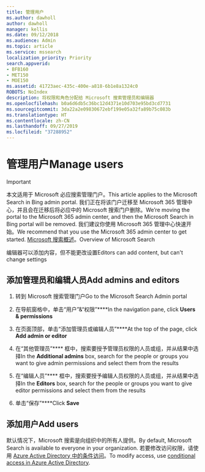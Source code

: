 ```yaml
---
title: 管理用户
ms.author: dawholl
author: dawholl
manager: kellis
ms.date: 09/12/2018
ms.audience: Admin
ms.topic: article
ms.service: mssearch
localization_priority: Priority
search.appverid:
- BFB160
- MET150
- MOE150
ms.assetid: 41723aec-435c-400e-a818-6b1e8a1324c0
ROBOTS: NoIndex
description: 将权限和角色分配给 Microsoft 搜索管理员和编辑器
ms.openlocfilehash: b0a6d6db5c36bc12d4371e10d703e95bd3cd7731
ms.sourcegitcommit: 3da22a2e09830672ebf199e05a32fa89b75c083b
ms.translationtype: HT
ms.contentlocale: zh-CN
ms.lasthandoff: 09/27/2019
ms.locfileid: "37288952"
---
```

# <a name="manage-users"></a><span data-ttu-id="5968e-103">管理用户</span><span class="sxs-lookup"><span data-stu-id="5968e-103">Manage users</span></span>

> [!IMPORTANT]
> <span data-ttu-id="5968e-104">本文适用于 Microsoft 必应搜索管理门户。</span><span class="sxs-lookup"><span data-stu-id="5968e-104">This article applies to the Microsoft Search in Bing admin portal.</span></span> <span data-ttu-id="5968e-105">我们正在将该门户迁移至 Microsoft 365 管理中心，并且会在迁移后将必应中的 Microsoft 搜索门户删除。</span><span class="sxs-lookup"><span data-stu-id="5968e-105">We’re moving the portal to the Microsoft 365 admin center, and then the Microsoft Search in Bing portal will be removed.</span></span> <span data-ttu-id="5968e-106">我们建议你使用 Microsoft 365 管理中心快速开始。</span><span class="sxs-lookup"><span data-stu-id="5968e-106">We recommend that you use the Microsoft 365 admin center to get started.</span></span> <span data-ttu-id="5968e-107">[Microsoft 搜索概述](overview-microsoft-search.md)。</span><span class="sxs-lookup"><span data-stu-id="5968e-107">Overview of Microsoft Search</span></span>
    
<span data-ttu-id="5968e-108">编辑器可以添加内容，但不能更改设置</span><span class="sxs-lookup"><span data-stu-id="5968e-108">Editors can add content, but can't change settings</span></span>
  
## <a name="add-admins-and-editors"></a><span data-ttu-id="5968e-109">添加管理员和编辑人员</span><span class="sxs-lookup"><span data-stu-id="5968e-109">Add admins and editors</span></span>

1. <span data-ttu-id="5968e-110">转到 Microsoft 搜索管理门户</span><span class="sxs-lookup"><span data-stu-id="5968e-110">Go to the Microsoft Search Admin portal</span></span>
    
2. <span data-ttu-id="5968e-111">在导航窗格中，单击“用户”&amp;“权限”\*\*\*\*</span><span class="sxs-lookup"><span data-stu-id="5968e-111">In the navigation pane, click **Users &amp; permissions**</span></span>
    
3. <span data-ttu-id="5968e-112">在页面顶部，单击“添加管理员或编辑人员”\*\*\*\*</span><span class="sxs-lookup"><span data-stu-id="5968e-112">At the top of the page, click **Add admin or editor**</span></span>
    
4. <span data-ttu-id="5968e-113">在“其他管理员”\*\*\*\* 框中，搜索要授予管理员权限的人员或组，并从结果中选择</span><span class="sxs-lookup"><span data-stu-id="5968e-113">In the **Additional admins** box, search for the people or groups you want to give admin permissions and select them from the results</span></span> 
    
5. <span data-ttu-id="5968e-114">在“编辑人员”\*\*\*\* 框中，搜索要授予编辑人员权限的人员或组，并从结果中选择</span><span class="sxs-lookup"><span data-stu-id="5968e-114">In the **Editors** box, search for the people or groups you want to give editor permissions and select them from the results</span></span> 
    
6. <span data-ttu-id="5968e-115">单击“保存”\*\*\*\*</span><span class="sxs-lookup"><span data-stu-id="5968e-115">Click **Save**</span></span>
    
## <a name="add-users"></a><span data-ttu-id="5968e-116">添加用户</span><span class="sxs-lookup"><span data-stu-id="5968e-116">Add users</span></span>

<span data-ttu-id="5968e-117">默认情况下，Microsoft 搜索是向组织中的所有人提供。</span><span class="sxs-lookup"><span data-stu-id="5968e-117">By default, Microsoft Search is available to everyone in your organization.</span></span> <span data-ttu-id="5968e-118">若要修改访问权限，请使用 [Azure Active Directory 中的条件访问](https://docs.microsoft.com/azure/active-directory/conditional-access/overview)。</span><span class="sxs-lookup"><span data-stu-id="5968e-118">To modify access, use [conditional access in Azure Active Directory](https://docs.microsoft.com/azure/active-directory/conditional-access/overview).</span></span>